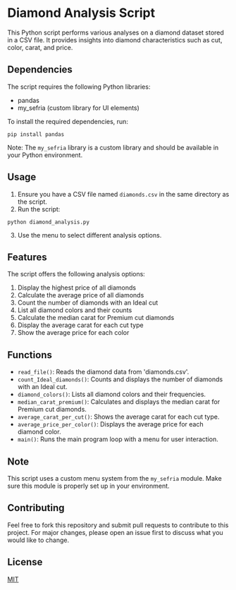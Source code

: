 # Diamond Analysis Script

This Python script performs various analyses on a diamond dataset stored in a CSV file. It provides insights into diamond characteristics such as cut, color, carat, and price.

## Dependencies

The script requires the following Python libraries:
- pandas
- my_sefria (custom library for UI elements)

To install the required dependencies, run:

```
pip install pandas
```

Note: The `my_sefria` library is a custom library and should be available in your Python environment.

## Usage

1. Ensure you have a CSV file named `diamonds.csv` in the same directory as the script.
2. Run the script:

```
python diamond_analysis.py
```

3. Use the menu to select different analysis options.

## Features

The script offers the following analysis options:

1. Display the highest price of all diamonds
2. Calculate the average price of all diamonds
3. Count the number of diamonds with an Ideal cut
4. List all diamond colors and their counts
5. Calculate the median carat for Premium cut diamonds
6. Display the average carat for each cut type
7. Show the average price for each color

## Functions

- `read_file()`: Reads the diamond data from 'diamonds.csv'.
- `count_Ideal_diamonds()`: Counts and displays the number of diamonds with an Ideal cut.
- `diamond_colors()`: Lists all diamond colors and their frequencies.
- `median_carat_premium()`: Calculates and displays the median carat for Premium cut diamonds.
- `average_carat_per_cut()`: Shows the average carat for each cut type.
- `average_price_per_color()`: Displays the average price for each diamond color.
- `main()`: Runs the main program loop with a menu for user interaction.

## Note

This script uses a custom menu system from the `my_sefria` module. Make sure this module is properly set up in your environment.

## Contributing

Feel free to fork this repository and submit pull requests to contribute to this project. For major changes, please open an issue first to discuss what you would like to change.

## License

[MIT](https://choosealicense.com/licenses/mit/)
